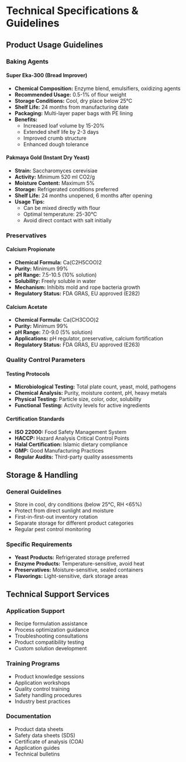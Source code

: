 
# Technical Specifications & Guidelines

## Product Usage Guidelines

### Baking Agents

#### Super Eka-300 (Bread Improver)
- **Chemical Composition:** Enzyme blend, emulsifiers, oxidizing agents
- **Recommended Usage:** 0.5-1% of flour weight
- **Storage Conditions:** Cool, dry place below 25°C
- **Shelf Life:** 24 months from manufacturing date
- **Packaging:** Multi-layer paper bags with PE lining
- **Benefits:**
  - Increased loaf volume by 15-20%
  - Extended shelf life by 2-3 days
  - Improved crumb structure
  - Enhanced dough tolerance

#### Pakmaya Gold (Instant Dry Yeast)
- **Strain:** Saccharomyces cerevisiae
- **Activity:** Minimum 520 ml CO2/g
- **Moisture Content:** Maximum 5%
- **Storage:** Refrigerated conditions preferred
- **Shelf Life:** 24 months unopened, 6 months after opening
- **Usage Tips:**
  - Can be mixed directly with flour
  - Optimal temperature: 25-30°C
  - Avoid direct contact with salt initially

### Preservatives

#### Calcium Propionate
- **Chemical Formula:** Ca(C2H5COO)2
- **Purity:** Minimum 99%
- **pH Range:** 7.5-10.5 (10% solution)
- **Solubility:** Freely soluble in water
- **Mechanism:** Inhibits mold and rope bacteria growth
- **Regulatory Status:** FDA GRAS, EU approved (E282)

#### Calcium Acetate
- **Chemical Formula:** Ca(CH3COO)2
- **Purity:** Minimum 99%
- **pH Range:** 7.0-9.0 (5% solution)
- **Applications:** pH regulator, preservative, calcium fortification
- **Regulatory Status:** FDA GRAS, EU approved (E263)

### Quality Control Parameters

#### Testing Protocols
- **Microbiological Testing:** Total plate count, yeast, mold, pathogens
- **Chemical Analysis:** Purity, moisture content, pH, heavy metals
- **Physical Testing:** Particle size, color, odor, solubility
- **Functional Testing:** Activity levels for active ingredients

#### Certification Standards
- **ISO 22000:** Food Safety Management System
- **HACCP:** Hazard Analysis Critical Control Points
- **Halal Certification:** Islamic dietary compliance
- **GMP:** Good Manufacturing Practices
- **Regular Audits:** Third-party quality assessments

## Storage & Handling

### General Guidelines
- Store in cool, dry conditions (below 25°C, RH <65%)
- Protect from direct sunlight and moisture
- First-in-first-out inventory rotation
- Separate storage for different product categories
- Regular pest control monitoring

### Specific Requirements
- **Yeast Products:** Refrigerated storage preferred
- **Enzyme Products:** Temperature-sensitive, avoid heat
- **Preservatives:** Moisture-sensitive, sealed containers
- **Flavorings:** Light-sensitive, dark storage areas

## Technical Support Services

### Application Support
- Recipe formulation assistance
- Process optimization guidance
- Troubleshooting consultations
- Product compatibility testing
- Custom solution development

### Training Programs
- Product knowledge sessions
- Application workshops
- Quality control training
- Safety handling procedures
- Industry best practices

### Documentation
- Product data sheets
- Safety data sheets (SDS)
- Certificate of analysis (COA)
- Application guides
- Technical bulletins
